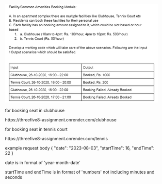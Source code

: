 

<img width=600 src="./Image/assignment.png" alt=""/>

<p>for booking seat in clubhouse</p>
<p>https://threefive8-assignment.onrender.com/clubhouse</p>

<p>for booking seat in tennis court</p>
<p>https://threefive8-assignment.onrender.com/tennis</p>


<p>example request body
{
  "date": "2023-08-03",
  "startTime": 16,
  "endTime": 22
}</p>
<p>date is in format of 'year-month-date'</p>
<p>startTime and endTime is in format of 'numbers' not including minutes and seconds</p>

